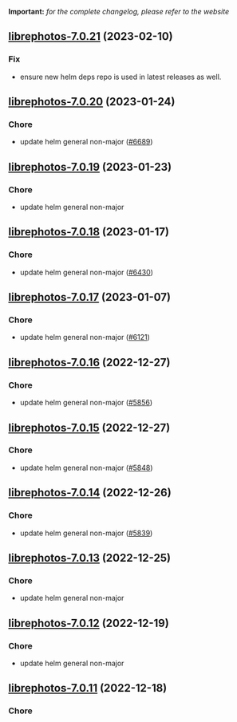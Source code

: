 **Important:**
*for the complete changelog, please refer to the website*




## [librephotos-7.0.21](https://github.com/truecharts/charts/compare/librephotos-7.0.20...librephotos-7.0.21) (2023-02-10)

### Fix

- ensure new helm deps repo is used in latest releases as well.
  
  


## [librephotos-7.0.20](https://github.com/truecharts/charts/compare/librephotos-7.0.19...librephotos-7.0.20) (2023-01-24)

### Chore

- update helm general non-major ([#6689](https://github.com/truecharts/charts/issues/6689))
  
  


## [librephotos-7.0.19](https://github.com/truecharts/charts/compare/librephotos-7.0.18...librephotos-7.0.19) (2023-01-23)

### Chore

- update helm general non-major
  
  


## [librephotos-7.0.18](https://github.com/truecharts/charts/compare/librephotos-7.0.17...librephotos-7.0.18) (2023-01-17)

### Chore

- update helm general non-major ([#6430](https://github.com/truecharts/charts/issues/6430))
  
  


## [librephotos-7.0.17](https://github.com/truecharts/charts/compare/librephotos-7.0.16...librephotos-7.0.17) (2023-01-07)

### Chore

- update helm general non-major ([#6121](https://github.com/truecharts/charts/issues/6121))
  
  


## [librephotos-7.0.16](https://github.com/truecharts/charts/compare/librephotos-7.0.15...librephotos-7.0.16) (2022-12-27)

### Chore

- update helm general non-major ([#5856](https://github.com/truecharts/charts/issues/5856))
  
  


## [librephotos-7.0.15](https://github.com/truecharts/charts/compare/librephotos-7.0.14...librephotos-7.0.15) (2022-12-27)

### Chore

- update helm general non-major ([#5848](https://github.com/truecharts/charts/issues/5848))
  
  


## [librephotos-7.0.14](https://github.com/truecharts/charts/compare/librephotos-7.0.13...librephotos-7.0.14) (2022-12-26)

### Chore

- update helm general non-major ([#5839](https://github.com/truecharts/charts/issues/5839))
  
  


## [librephotos-7.0.13](https://github.com/truecharts/charts/compare/librephotos-7.0.12...librephotos-7.0.13) (2022-12-25)

### Chore

- update helm general non-major
  
  


## [librephotos-7.0.12](https://github.com/truecharts/charts/compare/librephotos-7.0.11...librephotos-7.0.12) (2022-12-19)

### Chore

- update helm general non-major
  
  


## [librephotos-7.0.11](https://github.com/truecharts/charts/compare/librephotos-7.0.10...librephotos-7.0.11) (2022-12-18)

### Chore

